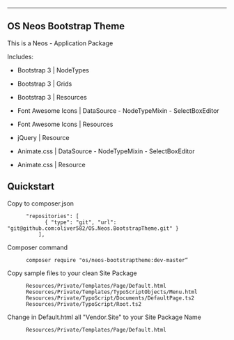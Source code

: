 -----------------------
OS Neos Bootstrap Theme
-----------------------

This is a Neos - Application Package

Includes:

- Bootstrap 3 | NodeTypes
- Bootstrap 3 | Grids
- Bootstrap 3 | Resources


- Font Awesome Icons | DataSource - NodeTypeMixin - SelectBoxEditor
- Font Awesome Icons | Resources


- jQuery | Resource


- Animate.css | DataSource - NodeTypeMixin - SelectBoxEditor
- Animate.css | Resource

Quickstart
----------------------

Copy to composer.json
```
      "repositories": [
            { "type": "git", "url": "git@github.com:oliver582/OS.Neos.BootstrapTheme.git" }
          ],
```   

Composer command
```
      composer require "os/neos-bootstraptheme:dev-master“
```

Copy sample files to your clean Site Package
```
      Resources/Private/Templates/Page/Default.html
      Resources/Private/Templates/TypoScriptObjects/Menu.html
      Resources/Private/TypoScript/Documents/DefaultPage.ts2
      Resources/Private/TypoScript/Root.ts2
```

Change in Default.html all "Vendor.Site" to your Site Package Name
```
      Resources/Private/Templates/Page/Default.html
```
    






